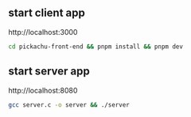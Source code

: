 ## start client app
http://localhost:3000
```bash
cd pickachu-front-end && pnpm install && pnpm dev
```

## start server app
http://localhost:8080
```bash
gcc server.c -o server && ./server
```
